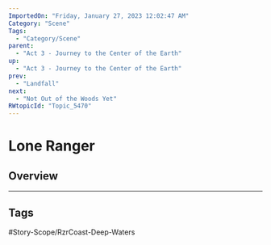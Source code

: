```yaml
---
ImportedOn: "Friday, January 27, 2023 12:02:47 AM"
Category: "Scene"
Tags:
  - "Category/Scene"
parent:
  - "Act 3 - Journey to the Center of the Earth"
up:
  - "Act 3 - Journey to the Center of the Earth"
prev:
  - "Landfall"
next:
  - "Not Out of the Woods Yet"
RWtopicId: "Topic_5470"
---
```

# Lone Ranger
## Overview

---
## Tags
#Story-Scope/RzrCoast-Deep-Waters

